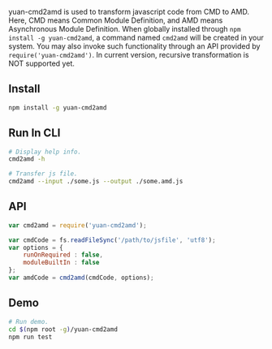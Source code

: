 yuan-cmd2amd is used to transform javascript code from CMD to AMD. Here, CMD means Common Module Definition, and AMD means Asynchronous Module Definition. When globally installed through ```npm install -g yuan-cmd2amd```, a command named ```cmd2amd``` will be created in your system. You may also invoke such functionality through an API provided by ```require('yuan-cmd2amd')```. In current version, recursive transformation is NOT supported yet.

##	Install

```bash
npm install -g yuan-cmd2amd
```

##	Run In CLI

```bash
# Display help info.
cmd2amd -h

# Transfer js file.
cmd2amd --input ./some.js --output ./some.amd.js
```

##	API

```javascript
var cmd2amd = require('yuan-cmd2amd');

var cmdCode = fs.readFileSync('/path/to/jsfile', 'utf8');
var options = {
	runOnRequired : false,
	moduleBuiltIn : false
};
var amdCode = cmd2amd(cmdCode, options);
```

##	Demo

```bash
# Run demo.
cd $(npm root -g)/yuan-cmd2amd
npm run test
```
